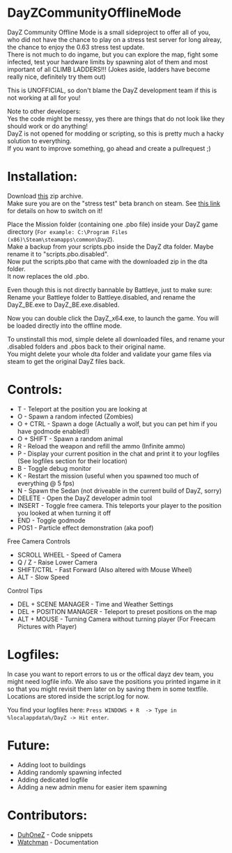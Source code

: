 # DayZCommunityOfflineMode
DayZ Community Offline Mode is a small sideproject to offer all of you,  
who did not have the chance to play on a stress test server for long alreay, the chance to enjoy the 0.63 stress test update.  
There is not much to do ingame, but you can explore the map, fight some infected, test your hardware limits by spawning alot of them
and most important of all CLIMB LADDERS!!! (Jokes aside, ladders have become really nice, definitely try them out)  

This is UNOFFICIAL, so don't blame the DayZ development team if this is not working at all for you!

Note to other developers:  
Yes the code might be messy, yes there are things that do not look like they should work or do anything!  
DayZ is not opened for modding or scripting, so this is pretty much a hacky solution to everything.  
If you want to improve something, go ahead and create a pullrequest ;)

# Installation:
Download [this](https://github.com/Arkensor/DayZCommunityOfflineMode/releases/download/v1.1/DayZ.Community.OfflineMode.zip) zip archive.  
Make sure you are on the "stress test" beta branch on steam. See [this link](https://dayz.com/blog/0-63-stress-tests)  for details on how to switch on it!  

Place the Mission folder (containing one .pbo file) inside your DayZ game directory (```For example: C:\Program Files (x86)\Steam\steamapps\common\DayZ```).  
Make a backup from your scripts.pbo inside the DayZ dta folder. Maybe rename it to "scripts.pbo.disabled".  
Now put the scripts.pbo that came with the downloaded zip in the dta folder.  
It now replaces the old .pbo.

Even though this is not directly bannable by Battleye, just to make sure: Rename your Battleye folder to Battleye.disabled, and rename the DayZ_BE.exe to DayZ_BE.exe.disabled.

Now you can double click the DayZ_x64.exe, to launch the game. You will be loaded directly into the offline mode.

To unstinstall this mod, simple delete all downloaded files, and rename your .disabled folders and .pbos back to their original name.   
You might delete your whole dta folder and validate your game files via steam to get the original DayZ files back.

# Controls:
* T - Teleport at the position you are looking at
* O - Spawn a random infected (Zombies)
* O + CTRL - Spawn a doge (Actually a wolf, but you can pet him if you have godmode enabled!)
* O + SHIFT - Spawn a random animal
* R - Reload the weapon and refill the ammo (Infinite ammo)
* P - Display your current position in the chat and print it to your logfiles (See logfiles section for their location)
* B - Toggle debug monitor
* K - Restart the mission (useful when you spawned too much of everything @ 5 fps)
* N - Spawn the Sedan (not driveable in the current build of DayZ, sorry)
* DELETE - Open the DayZ developer admin tool
* INSERT - Toggle free camera. This teleports your player to the position you looked at when turning it off
* END - Toggle godmode
* POS1 - Particle effect demonstration (aka poof)

Free Camera Controls
* SCROLL WHEEL - Speed of Camera
* Q / Z - Raise Lower Camera
* SHIFT/CTRL - Fast Forward (Also altered with Mouse Wheel)
* ALT - Slow Speed

Control Tips
* DEL + SCENE MANAGER - Time and Weather Settings
* DEL + POSITION MANAGER - Teleport to preset positions on the map
* ALT + MOUSE - Turning Camera without turning player (For Freecam Pictures with Player)

# Logfiles:
In case you want to report errors to us or the offical dayz dev team, you might need logfile info.
We also save the positions you printed ingame in it so that you might revisit them later on by saving them in some textfile.
Locations are stored inside the script.log for now.

You find your logfiles here: ```Press WINDOWS + R  -> Type in %localappdata%/DayZ -> Hit enter```. 

# Future:
* Adding loot to buildings
* Adding randomly spawning infected
* Adding dedicated logfile
* Adding a new admin menu for easier item spawning

# Contributors:
* [DuhOneZ](https://twitter.com/DuhOneZ) - Code snippets
* [Watchman](https://twitter.com/watchman113) - Documentation
